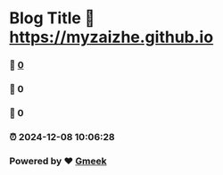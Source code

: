 # Blog Title :link: https://myzaizhe.github.io 
### :page_facing_up: [0](https://myzaizhe.github.io/tag.html) 
### :speech_balloon: 0 
### :hibiscus: 0 
### :alarm_clock: 2024-12-08 10:06:28 
### Powered by :heart: [Gmeek](https://github.com/Meekdai/Gmeek)
